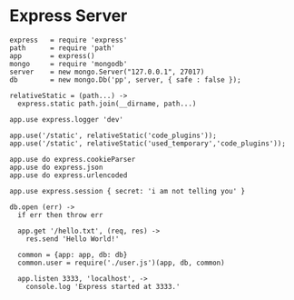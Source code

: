 # Express Server
    
    express   = require 'express'
    path      = require 'path'
    app       = express()
    mongo     = require 'mongodb'
    server    = new mongo.Server("127.0.0.1", 27017)
    db        = new mongo.Db('pp', server, { safe : false });

    relativeStatic = (path...) -> 
      express.static path.join(__dirname, path...)

    app.use express.logger 'dev'
      
    app.use('/static', relativeStatic('code_plugins'));
    app.use('/static', relativeStatic('used_temporary','code_plugins'));
      
    app.use do express.cookieParser
    app.use do express.json
    app.use do express.urlencoded
    
    app.use express.session { secret: 'i am not telling you' }

    db.open (err) ->
      if err then throw err

      app.get '/hello.txt', (req, res) ->
        res.send 'Hello World!'

      common = {app: app, db: db}
      common.user = require('./user.js')(app, db, common)

      app.listen 3333, 'localhost', ->
        console.log 'Express started at 3333.'





    


